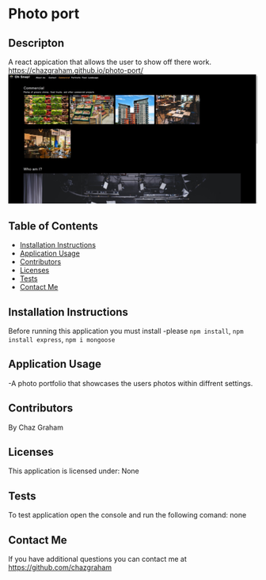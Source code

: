 # Photo port

## Descripton
A react appication that allows the user to show off there work.  
https://chazgraham.github.io/photo-port/
![](./src/assets/readmeCover/photo-port.jpg)

## Table of Contents
  * [Installation Instructions](#installation-instructions)
  * [Application Usage](#application-usage)
  * [Contributors](#contributors)
  * [Licenses](#licenses)
  * [Tests](#tests)
  * [Contact Me](#contact-me)

## Installation Instructions
Before running this application you must install -please `npm install`, `npm install express`, `npm i mongoose`

## Application Usage
-A photo portfolio that showcases the users photos within diffrent settings.

## Contributors
By Chaz Graham

## Licenses
This application is licensed under: None

## Tests
To test application open the console and run the following comand: none

## Contact Me
If you have additional questions you can contact me at https://github.com/chazgraham